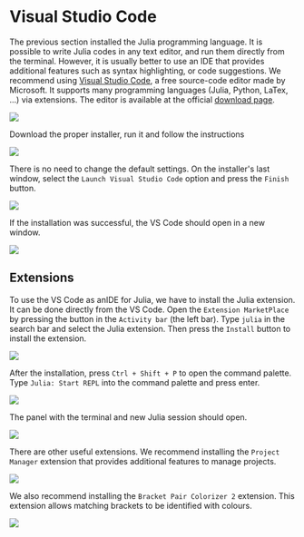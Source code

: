 # Visual Studio Code

The previous section installed the Julia programming language. It is possible to write Julia codes in any text editor, and run them directly from the terminal. However, it is usually better to use an IDE that provides additional features such as syntax highlighting, or code suggestions. We recommend using [Visual Studio Code](https://code.visualstudio.com/), a free source-code editor made by Microsoft. It supports many programming languages (Julia, Python, LaTex, ...) via extensions. The editor is available at the official [download page](https://code.visualstudio.com/download).

![](vscodeinstall_1.png)

Download the proper installer, run it and follow the instructions

![](vscodeinstall_2.png)

There is no need to change the default settings. On the installer's last window, select the `Launch Visual Studio Code` option and press the `Finish` button.

![](vscodeinstall_3.png)

If the installation was successful, the VS Code should open in a new window.

![](vscodeinstall_4.png)

## Extensions

To use the VS Code as anIDE for Julia, we have to install the Julia extension. It can be done directly from the VS Code. Open the `Extension MarketPlace` by pressing the button in the `Activity bar` (the left bar). Type `julia` in the search bar and select the Julia extension. Then press the `Install` button to install the extension.

![](vscodeext_1.png)

After the installation, press `Ctrl + Shift + P` to open the command palette. Type `Julia: Start REPL` into the command palette and press enter.

![](vscodeext_2.png)

The panel with the terminal and new Julia session should open.

![](vscodeext_3.png)

There are other useful extensions. We recommend installing the `Project Manager` extension that provides additional features to manage projects.

![](vscodeext_4.png)

We also recommend installing the `Bracket Pair Colorizer 2` extension. This extension allows matching brackets to be identified with colours.

![](vscodeext_5.png)
